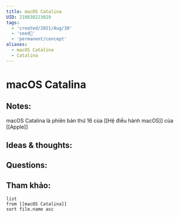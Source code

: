 ```yaml
---
title: macOS Catalina
UID: 210830223029
tags:
  - 'created/2021/Aug/30'
  - 'seed🥜'
  - 'permanent/concept'
aliases:
  - macOS Catalina
  - Catalina
---
```

# macOS Catalina

## Notes:
macOS Catalina là phiên bản thứ 16 của [[Hệ điều hành macOS]] của [[Apple]]

## Ideas & thoughts:

## Questions:


## Tham khảo:
```dataview
list
from [[macOS Catalina]]
sort file.name asc
```